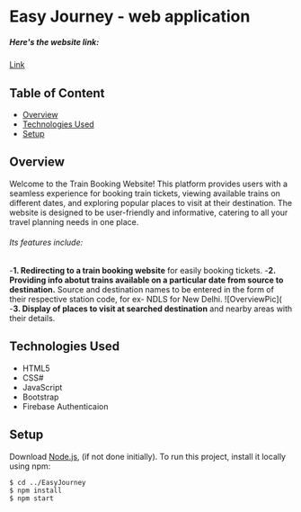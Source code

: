 # Easy Journey - web application
##### Here's the website link:
[Link](https://sakshi04agrawal.github.io/EasyJourney/)

## Table of Content
* [Overview](#overview)
* [Technologies Used](#technologies-used)
* [Setup](#setup)

## Overview
Welcome to the Train Booking Website! This platform provides users with a seamless experience for booking train tickets, viewing available trains on different dates, and exploring popular places to visit at their destination. The website is designed to be user-friendly and informative, catering to all your travel planning needs in one place.
###### Its features include:
-**1. Redirecting to a train booking website** for easily booking tickets.
-**2. Providing info abotut trains available on a particular date from source to destination.**
  Source and destination names to be entered in the form of their respective station code, for ex- NDLS for New Delhi.
  ![OverviewPic](
-**3. Display of places to visit at searched destination** and nearby areas with their details.

## Technologies Used
* HTML5
* CSS#
* JavaScript
* Bootstrap
* Firebase Authenticaion

## Setup
Download [Node.js](https://nodejs.org/en/download/), (if not done initially).
To run this project, install it locally using npm:

```
$ cd ../EasyJourney
$ npm install
$ npm start
```
